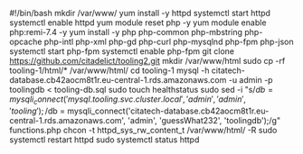 #!/bin/bash
mkdir /var/www/
yum install -y httpd 
systemctl start httpd
systemctl enable httpd
yum module reset php -y
yum module enable php:remi-7.4 -y
yum install -y php php-common php-mbstring php-opcache php-intl php-xml php-gd php-curl php-mysqlnd php-fpm php-json
systemctl start php-fpm
systemctl enable php-fpm
git clone https://github.com/citadelict/tooling2.git
mkdir /var/www/html
sudo cp -rf tooling-1/html/*  /var/www/html/
cd tooling-1
mysql -h citatech-database.cb42aocm8t1r.eu-central-1.rds.amazonaws.com -u admin -p toolingdb < tooling-db.sql
sudo touch healthstatus
sudo sed -i "s/$db = mysqli_connect('mysql.tooling.svc.cluster.local', 'admin', 'admin', 'tooling');/$db = mysqli_connect('citatech-database.cb42aocm8t1r.eu-central-1.rds.amazonaws.com', 'admin', 'guessWhat232', 'toolingdb');/g" functions.php
chcon -t httpd_sys_rw_content_t /var/www/html/ -R
sudo systemctl restart httpd
sudo systemctl status httpd







